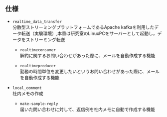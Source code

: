 ## 仕様
* `realtime_data_transfer`  
分散型ストリーミングプラットフォームであるApache kafkaを利用したデータ転送（実験環境）,本番は研究室のLinuxPCをサーバーとして起動し，データをストリーミング転送

  * `realtimeconsumer`  
    解約に関するお問い合わせがあった際に、メールを自動作成する機能  

  * `realtimeproducer`  
    勤務の時間単位を変更したいというお問い合わせがあった際に、メールを自動作成する機能  

* `local_comment`  
社内メモの作成

  * `make-sample-reply`  
    届いた問い合わせに対して、返信例を社内メモに自動で作成する機能
